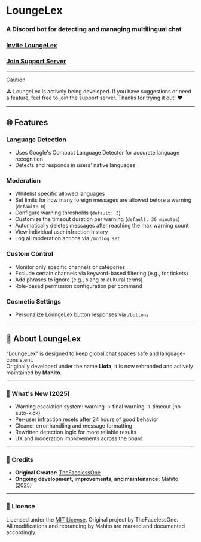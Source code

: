 # LoungeLex

### A Discord bot for detecting and managing multilingual chat  
### [Invite LoungeLex](https://discord.com/oauth2/authorize?client_id=866186816645890078&permissions=274877982720&scope=applications.commands%20bot)  
### [Join Support Server](https://discord.gg/DFFdYTYmGw)

---

> [!CAUTION]
> ⚠️ LoungeLex is actively being developed. If you have suggestions or need a feature, feel free to join the support server. Thanks for trying it out! ❤️

---

## 🌐 Features

### Language Detection
- Uses Google's Compact Language Detector for accurate language recognition
- Detects and responds in users' native languages

### Moderation
- Whitelist specific allowed languages
- Set limits for how many foreign messages are allowed before a warning (`default: 0`)
- Configure warning thresholds (`default: 3`)
- Customize the timeout duration per warning (`default: 30 minutes`)
- Automatically deletes messages after reaching the max warning count
- View individual user infraction history
- Log all moderation actions via `/modlog set`

### Custom Control
- Monitor only specific channels or categories
- Exclude certain channels via keyword-based filtering (e.g., for tickets)
- Add phrases to ignore (e.g., slang or cultural terms)
- Role-based permission configuration per command

### Cosmetic Settings
- Personalize LoungeLex button responses via `/buttons`

---

## 🧠 About LoungeLex

“LoungeLex” is designed to keep global chat spaces safe and language-consistent.  
Originally developed under the name **Liofa**, it is now rebranded and actively maintained by **Mahito**.

---

### 🔧 What's New (2025)
- Warning escalation system: warning → final warning → timeout (no auto-kick)
- Per-user infraction resets after 24 hours of good behavior
- Cleaner error handling and message formatting
- Rewritten detection logic for more reliable results
- UX and moderation improvements across the board

---

### 🏅 Credits
- **Original Creator:** [TheFacelessOne](https://github.com/TheFacelessOne)
- **Ongoing development, improvements, and maintenance:** Mahito (2025)

---

### 📄 License
Licensed under the [MIT License](LICENSE). Original project by TheFacelessOne.  
All modifications and rebranding by Mahito are marked and documented accordingly.
